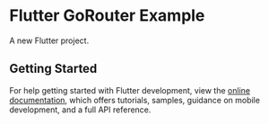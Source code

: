 # Flutter GoRouter Example

A new Flutter project.

## Getting Started

For help getting started with Flutter development, view the
[online documentation](https://docs.flutter.dev/), which offers tutorials,
samples, guidance on mobile development, and a full API reference.
